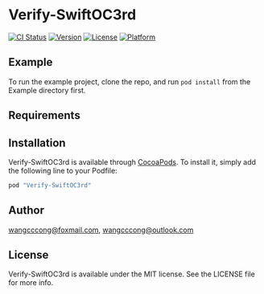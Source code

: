 # Verify-SwiftOC3rd

[![CI Status](http://img.shields.io/travis/wangcccong@foxmail.com/Verify-SwiftOC3rd.svg?style=flat)](https://travis-ci.org/wangcccong@foxmail.com/Verify-SwiftOC3rd)
[![Version](https://img.shields.io/cocoapods/v/Verify-SwiftOC3rd.svg?style=flat)](http://cocoapods.org/pods/Verify-SwiftOC3rd)
[![License](https://img.shields.io/cocoapods/l/Verify-SwiftOC3rd.svg?style=flat)](http://cocoapods.org/pods/Verify-SwiftOC3rd)
[![Platform](https://img.shields.io/cocoapods/p/Verify-SwiftOC3rd.svg?style=flat)](http://cocoapods.org/pods/Verify-SwiftOC3rd)

## Example

To run the example project, clone the repo, and run `pod install` from the Example directory first.

## Requirements

## Installation

Verify-SwiftOC3rd is available through [CocoaPods](http://cocoapods.org). To install
it, simply add the following line to your Podfile:

```ruby
pod "Verify-SwiftOC3rd"
```

## Author

wangcccong@foxmail.com, wangcccong@outlook.com

## License

Verify-SwiftOC3rd is available under the MIT license. See the LICENSE file for more info.
